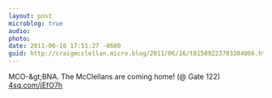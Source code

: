 ```yaml
---
layout: post
microblog: true
audio: 
photo: 
date: 2011-06-16 17:51:27 -0600
guid: http://craigmcclellan.micro.blog/2011/06/16/t81509223703384066.html
---
```

MCO-&amp;gt;BNA. The McClellans are coming home! (@ Gate 122) [4sq.com/jEfO7h](http://4sq.com/jEfO7h)
